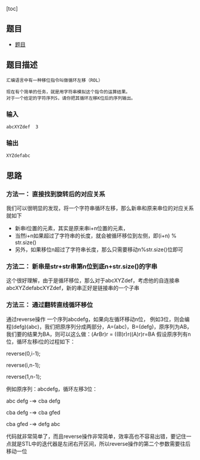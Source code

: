 [toc]

## 题目
- [题目](https://blog.csdn.net/gatieme/article/details/51407858)

## 题目描述
```text
汇编语言中有一种移位指令叫做循环左移（ROL）

现在有个简单的任务，就是用字符串模拟这个指令的运算结果。 
对于一个给定的字符序列S，请你把其循环左移K位后的序列输出。
```

### 输入 
```text
abcXYZdef  3

```

### 输出
```text
XYZdefabc
```

## 思路
### 方法一： 直接找到旋转后的对应关系
我们可以很明显的发现，将一个字符串循环左移，那么新串和原来串位的对应关系就如下 
* 新串i位置的元素，其实是原来串i+n位置的元素， 
* 当然i+n如果超过了字符串的长度，就会被循环移位到左侧，即(i+n) % str.size() 
* 另外，如果移位n超过了字符串长度，那么只需要移动n%str.size()位即可

### 方法二： 新串是str+str串第n位到底n+str.size()的字串
这个很好理解，由于是循环移位，那么对于abcXYZdef，考虑他的自连接串abcXYZdefabcXYZdef，新的串正好是链接串的一个子串

### 方法三： 通过翻转直线循环移位
通过reverse操作 
一个序列abcdefg，如果向左循环移动n位， 
例如3位，则会编程(defg)(abc)，我们把原序列分成两部分，A=(abc)，B=(defg)，原序列为AB，我们要的结果为BA，则可以这么做：(ArBr)r = ((B)r)r((A)r)r=BA 
假设原序列有n位，循环左移i位的过程如下：

reverse(0,i-1);

reverse(i,n-1);

reverse(1,n-1);

例如原序列：abcdefg，循环左移3位：

abc defg -=> cba defg

cba defg -=> cba gfed

cba gfed -=> defg abc

代码就非常简单了，而且reverse操作非常简单，效率高也不容易出错，要记住一点就是STL中的迭代器是左闭右开区间，所以reverse操作的第二个参数需要往后移动一位
